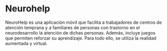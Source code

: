 # Neurohelp
NeuroHelp es una aplicación móvil que facilita a trabajadores de centros de atención temprana y a familiares de personas con trastorno en el neurodesarrollo la atención de dichas personas. Además, incluye juegos que permiten reforzar su aprendizaje. Para todo ello, se utiliza la realidad aumentada y virtual.
